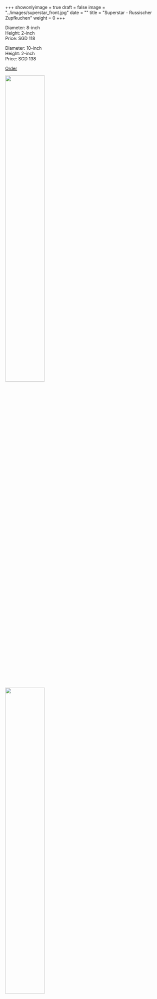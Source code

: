 +++
showonlyimage = true
draft = false
image = "../images/superstar_front.jpg"
date = ""
title = "Superstar - Russischer Zupfkuchen"
weight = 0
+++

Diameter: 8-inch <br/>
Height: 2-inch <br/>
Price: SGD 118

Diameter: 10-inch <br/>
Height: 2-inch<br/>
Price: SGD 138 

<a href="/#contact" class="btn btn-default">Order</a>

<img src="/images/superstar_front.jpg" width="50%"/>
<img src="/images/superstar_top.jpg" width="50%"/>